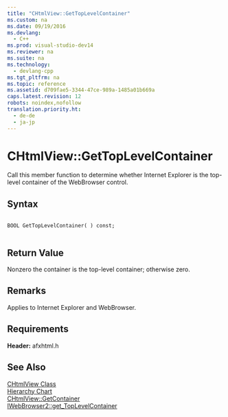 ```yaml
---
title: "CHtmlView::GetTopLevelContainer"
ms.custom: na
ms.date: 09/19/2016
ms.devlang: 
  - C++
ms.prod: visual-studio-dev14
ms.reviewer: na
ms.suite: na
ms.technology: 
  - devlang-cpp
ms.tgt_pltfrm: na
ms.topic: reference
ms.assetid: d709fae5-3344-47ce-989a-1485a01b669a
caps.latest.revision: 12
robots: noindex,nofollow
translation.priority.ht: 
  - de-de
  - ja-jp
---
```

# CHtmlView::GetTopLevelContainer
Call this member function to determine whether Internet Explorer is the top-level container of the WebBrowser control.  
  
## Syntax  
  
```  
  
BOOL GetTopLevelContainer( ) const;  
  
```  
  
## Return Value  
 Nonzero the container is the top-level container; otherwise zero.  
  
## Remarks  
 Applies to Internet Explorer and WebBrowser.  
  
## Requirements  
 **Header:** afxhtml.h  
  
## See Also  
 [CHtmlView Class](../vs140/CHtmlView-Class.md)   
 [Hierarchy Chart](../vs140/Hierarchy-Chart.md)   
 [CHtmlView::GetContainer](../vs140/CHtmlView--GetContainer.md)   
 [IWebBrowser2::get_TopLevelContainer](https://msdn.microsoft.com/en-us/library/aa768276.aspx)